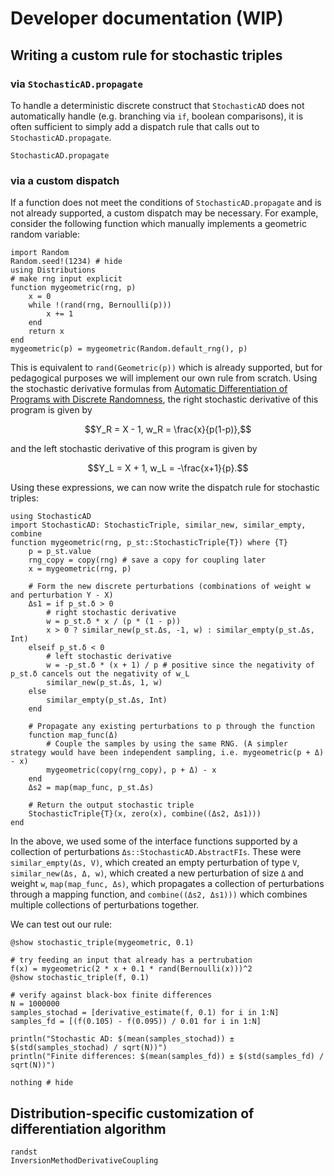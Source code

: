 # Developer documentation (WIP)

## Writing a custom rule for stochastic triples

### via `StochasticAD.propagate`

To handle a deterministic discrete construct that `StochasticAD` does not automatically handle (e.g. branching via `if`, boolean comparisons), it is often sufficient to simply add a dispatch rule that calls out to `StochasticAD.propagate`.

```@docs
StochasticAD.propagate
```

### via a custom dispatch

If a function does not meet the conditions of `StochasticAD.propagate` and is not already supported, a custom
dispatch may be necessary. For example, consider the following function which manually implements a geometric random variable:

```@example rule
import Random
Random.seed!(1234) # hide
using Distributions
# make rng input explicit
function mygeometric(rng, p)
    x = 0
    while !(rand(rng, Bernoulli(p)))
        x += 1
    end
    return x
end
mygeometric(p) = mygeometric(Random.default_rng(), p)
```

This is equivalent to `rand(Geometric(p))` which is already supported, but for pedagogical purposes we will
implement our own rule from scratch. Using the stochastic derivative formulas from [Automatic Differentiation of Programs with Discrete Randomness](https://doi.org/10.48550/arXiv.2210.08572), the right stochastic derivative of this program is given by
```math
Y_R = X - 1, w_R = \frac{x}{p(1-p)},
```
and the left stochastic derivative of this program is given by
```math
Y_L = X + 1, w_L = -\frac{x+1}{p}.
```

Using these expressions, we can now write the dispatch rule for stochastic triples:

```@example rule
using StochasticAD
import StochasticAD: StochasticTriple, similar_new, similar_empty, combine
function mygeometric(rng, p_st::StochasticTriple{T}) where {T}
    p = p_st.value
    rng_copy = copy(rng) # save a copy for coupling later
    x = mygeometric(rng, p)

    # Form the new discrete perturbations (combinations of weight w and perturbation Y - X)
    Δs1 = if p_st.δ > 0
        # right stochastic derivative
        w = p_st.δ * x / (p * (1 - p))
        x > 0 ? similar_new(p_st.Δs, -1, w) : similar_empty(p_st.Δs, Int)
    elseif p_st.δ < 0
        # left stochastic derivative
        w = -p_st.δ * (x + 1) / p # positive since the negativity of p_st.δ cancels out the negativity of w_L
        similar_new(p_st.Δs, 1, w)
    else
        similar_empty(p_st.Δs, Int)
    end

    # Propagate any existing perturbations to p through the function
    function map_func(Δ)
        # Couple the samples by using the same RNG. (A simpler strategy would have been independent sampling, i.e. mygeometric(p + Δ) - x)
        mygeometric(copy(rng_copy), p + Δ) - x 
    end
    Δs2 = map(map_func, p_st.Δs)

    # Return the output stochastic triple
    StochasticTriple{T}(x, zero(x), combine((Δs2, Δs1)))
end
```
In the above, we used some of the interface functions supported by a collection of perturbations `Δs::StochasticAD.AbstractFIs`. These were `similar_empty(Δs, V)`, which created an empty perturbation of type `V`, `similar_new(Δs, Δ, w)`, which created a new perturbation of size `Δ` and weight `w`, `map(map_func, Δs)`,
which propagates a collection of perturbations through a mapping function, and `combine((Δs2, Δs1)))` which combines multiple collections of perturbations together.

We can test out our rule:
```@example rule
@show stochastic_triple(mygeometric, 0.1)

# try feeding an input that already has a pertrubation
f(x) = mygeometric(2 * x + 0.1 * rand(Bernoulli(x)))^2
@show stochastic_triple(f, 0.1)

# verify against black-box finite differences
N = 1000000
samples_stochad = [derivative_estimate(f, 0.1) for i in 1:N]
samples_fd = [(f(0.105) - f(0.095)) / 0.01 for i in 1:N]

println("Stochastic AD: $(mean(samples_stochad)) ± $(std(samples_stochad) / sqrt(N))")
println("Finite differences: $(mean(samples_fd)) ± $(std(samples_fd) / sqrt(N))")

nothing # hide
```

## Distribution-specific customization of differentiation algorithm 

```@docs
randst
InversionMethodDerivativeCoupling
```